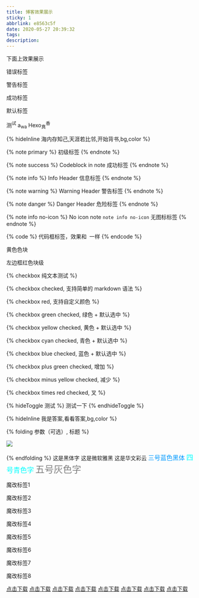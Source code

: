 ```yaml
---
title: 博客效果展示
sticky: 1
abbrlink: e8563c5f
date: 2020-05-27 20:39:32
tags:
description:
---
```

下面上效果展示

<div class="tip error"><p>错误标签</p><p></p></div>

<div class="tip warning"><p>警告标签</p><p></p></div>

<div class="tip success"><p>成功标签</p><p></p></div>

<div class="tip "><p>默认标签</p><p></p></div>

测<sup>试</sup>
a<sub>wa</sub>
Hexo<sub>真</sub><sup>香</sup>

{% hideInline 海内存知己‚天涯若比邻,开始背书,bg,color %}

{% note primary %}
初级标签
{% endnote %}

{% note success %}
 Codeblock in note
成功标签
{% endnote %}

{% note info %}
 Info Header
信息标签
{% endnote %}

{% note warning %}
 Warning Header
警告标签
{% endnote %}

{% note danger %}
 Danger Header
危险标签
{% endnote %}

{% note info no-icon %}
 No icon note
 `note info no-icon`
无图标标签
{% endnote %}

{% code %}
代码框标签，效果和``` ```一样
{% endcode %}

<span id="inline-yellow">黄色色块</span>

<p id="div-border-left-red">左边框红色块级</p>


{% checkbox 纯文本测试 %}

{% checkbox checked, 支持简单的 markdown 语法 %}

{% checkbox red, 支持自定义颜色 %}

{% checkbox green checked, 绿色 + 默认选中 %}

{% checkbox yellow checked, 黄色 + 默认选中 %}

{% checkbox cyan checked, 青色 + 默认选中 %}

{% checkbox blue checked, 蓝色 + 默认选中 %}

{% checkbox plus green checked, 增加 %}

{% checkbox minus yellow checked, 减少 %}

{% checkbox times red checked, 叉 %}

{% hideToggle 测试 %}
测试一下
{% endhideToggle %}

{% hideInline 我是答案,看看答案,bg,color %}

{% folding 参数（可选）, 标题 %}

![](https://cdn.jsdelivr.net/gh/xaoxuu/cdn-wallpaper/abstract/41F215B9-261F-48B4-80B5-4E86E165259E.jpeg)

{% endfolding %}
<font face="黑体">这是黑体字</font>
<font face="微软雅黑">这是微软雅黑</font>
<font face="STCAIYUN">这是华文彩云</font>
<font color=#0099ff size=3 face="黑体">三号蓝色黑体</font>
<font color=#00ffff size=4>四号青色字</font>
<font color=gray size=5>五号灰色字</font>
<div class="tip wtgo faa-spin animated-hover"><p>魔改标签1</p><p></p></div>
<div class="tip ban faa-bounce animated"><p>魔改标签2</p><p></p></div>
<div class="tip home faa-spin animated-hover"><p>魔改标签3</p><p></p></div>
<div class="tip important faa-bounce animated"><p>魔改标签4</p><p></p></div>
<div class="tip ref faa-spin animated-hover"><p>魔改标签5</p><p></p></div>
<div class="tip ffa faa-bounce animated"><p>魔改标签6</p><p></p></div>
<div class="tip key faa-spin animated-hover"><p>魔改标签7</p><p></p></div>
<div class="tip socd faa-bounce animated"><p>魔改标签8</p><p></p></div>
<a href="https://pan.baidu.com/" target="_blank" rel="noopener" class="button button-glow button-border button-rounded button-primary one-pan-link-mark"><span class="one-pan-tip one-pan-tip-mark one-pan-tip-success">点击下载</span></a>
<a href="https://pan.baidu.com/" target="_blank" rel="noopener" class="button button-plain button-border button-rounded button-primary one-pan-link-mark"><span class="one-pan-tip one-pan-tip-mark one-pan-tip-success">点击下载</span></a>
<a href="https://pan.baidu.com/" target="_blank" rel="noopener" class="button button-primary button-border button-rounded button-primary one-pan-link-mark"><span class="one-pan-tip one-pan-tip-mark one-pan-tip-success">点击下载</span></a>
<a href="https://pan.baidu.com/" target="_blank" rel="noopener" class="button button-inverse button-border button-rounded button-primary one-pan-link-mark"><span class="one-pan-tip one-pan-tip-mark one-pan-tip-success">点击下载</span></a>
<a href="https://pan.baidu.com/" target="_blank" rel="noopener" class="button button-action button-border button-rounded button-primary one-pan-link-mark"><span class="one-pan-tip one-pan-tip-mark one-pan-tip-success">点击下载</span></a>
<a href="https://pan.baidu.com/" target="_blank" rel="noopener" class="button button-highlight button-border button-rounded button-primary one-pan-link-mark"><span class="one-pan-tip one-pan-tip-mark one-pan-tip-success">点击下载</span></a>
<a href="https://pan.baidu.com/" target="_blank" rel="noopener" class="button button-caution button-border button-rounded button-primary one-pan-link-mark"><span class="one-pan-tip one-pan-tip-mark one-pan-tip-success">点击下载</span></a>
<a href="https://pan.baidu.com/" target="_blank" rel="noopener" class="button button-royal button-border button-rounded button-primary one-pan-link-mark"><span class="one-pan-tip one-pan-tip-mark one-pan-tip-success">点击下载</span></a>